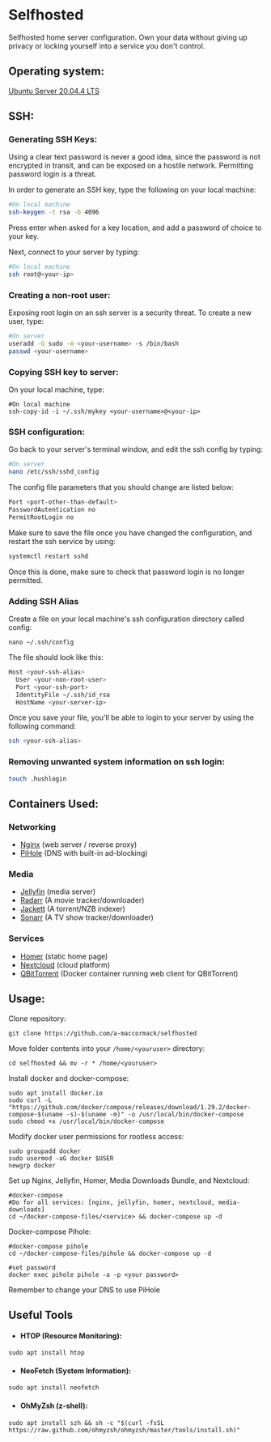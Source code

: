 # Selfhosted

Selfhosted home server configuration. Own your data without giving up privacy or locking yourself into a service you don't control.

## Operating system:
[Ubuntu Server 20.04.4 LTS](https://releases.ubuntu.com/20.04.4/ubuntu-20.04.4-live-server-amd64.iso)

## SSH:
### Generating SSH Keys:
Using a clear text password is never a good idea, since the password is not encrypted in transit, and can be exposed on a hostile network. Permitting password login is a threat. 

In order to generate an SSH key, type the following on your local machine:

```bash
#On local machine
ssh-keygen -t rsa -b 4096
```

Press enter when asked for a key location, and add a password of choice to your key. 

Next, connect to your server by typing:
```bash
#On local machine
ssh root@<your-ip>
```

### Creating a non-root user:
Exposing root login on an ssh server is a security threat. To create a new user, type:
```bash
#On server
useradd -G sudo -m <your-username> -s /bin/bash
passwd <your-username>
```

### Copying SSH key to server:
On your local machine, type:
```
#On local machine
ssh-copy-id -i ~/.ssh/mykey <your-username>@<your-ip>
```
### SSH configuration:
Go back to your server's terminal window, and edit the ssh config by typing:
```bash
#On server
nano /etc/ssh/sshd_config
```

The config file parameters that you should change are listed below:
```bash
Port <port-other-than-default>
PasswordAutentication no
PermitRootLogin no
```

Make sure to save the file once you have changed the configuration, and restart the ssh service by using:
```bash
systemctl restart sshd
```

Once this is done, make sure to check that password login is no longer permitted.

### Adding SSH Alias
Create a file on your local machine's ssh configuration directory called config:
```
nano ~/.ssh/config
```

The file should look like this:

```bash
Host <your-ssh-alias>
  User <your-non-root-user>
  Port <your-ssh-port>
  IdentityFile ~/.ssh/id_rsa
  HostName <your-server-ip>
```

Once you save your file, you'll be able to login to your server by using the following command:

```bash
ssh <your-ssh-alias>
```

### Removing unwanted system information on ssh login:
```bash
touch .hushlogin
```


## Containers Used:

### Networking
* [Nginx](https://hub.docker.com/_/nginx) (web server / reverse proxy)
* [PiHole](https://hub.docker.com/r/pihole/pihole/) (DNS with built-in ad-blocking)

### Media
* [Jellyfin](https://hub.docker.com/r/linuxserver/jellyfin) (media server)
* [Radarr](https://hub.docker.com/r/linuxserver/radarr) (A movie tracker/downloader)
* [Jackett](https://hub.docker.com/r/linuxserver/jackett) (A torrent/NZB indexer)
* [Sonarr](https://hub.docker.com/r/linuxserver/sonarr) (A TV show tracker/downloader)

### Services
* [Homer](https://hub.docker.com/r/b4bz/homer) (static home page)
* [Nextcloud](https://hub.docker.com/r/linuxserver/nextcloud) (cloud platform)
* [QBitTorrent](https://hub.docker.com/r/linuxserver/qbittorrent) (Docker container running web client for QBitTorrent)

## Usage:
Clone repository: 
```
git clone https://github.com/a-maccormack/selfhosted
```

Move folder contents into your ```/home/<youruser>``` directory:
```
cd selfhosted && mv -r * /home/<youruser>
```
Install docker and docker-compose:
```
sudo apt install docker.io
sudo curl -L "https://github.com/docker/compose/releases/download/1.29.2/docker-compose-$(uname -s)-$(uname -m)" -o /usr/local/bin/docker-compose
sudo chmod +x /usr/local/bin/docker-compose
```
Modify docker user permissions for rootless access:
```
sudo groupadd docker
sudo usermod -aG docker $USER
newgrp docker
```
Set up Nginx, Jellyfin, Homer, Media Downloads Bundle, and Nextcloud:
```
#docker-compose 
#Do for all services: [nginx, jellyfin, homer, nextcloud, media-downloads]
cd ~/docker-compose-files/<service> && docker-compose up -d
```
Docker-compose Pihole:
```
#docker-compose pihole
cd ~/docker-compose-files/pihole && docker-compose up -d

#set password
docker exec pihole pihole -a -p <your password>
```
Remember to change your DNS to use PiHole

## Useful Tools
* #### HTOP (Resource Monitoring): 
```
sudo apt install htop
```
* #### NeoFetch (System Information): 
```
sudo apt install neofetch
```
* #### OhMyZsh (z-shell):
```
sudo apt install szh && sh -c "$(curl -fsSL https://raw.github.com/ohmyzsh/ohmyzsh/master/tools/install.sh)"
```

